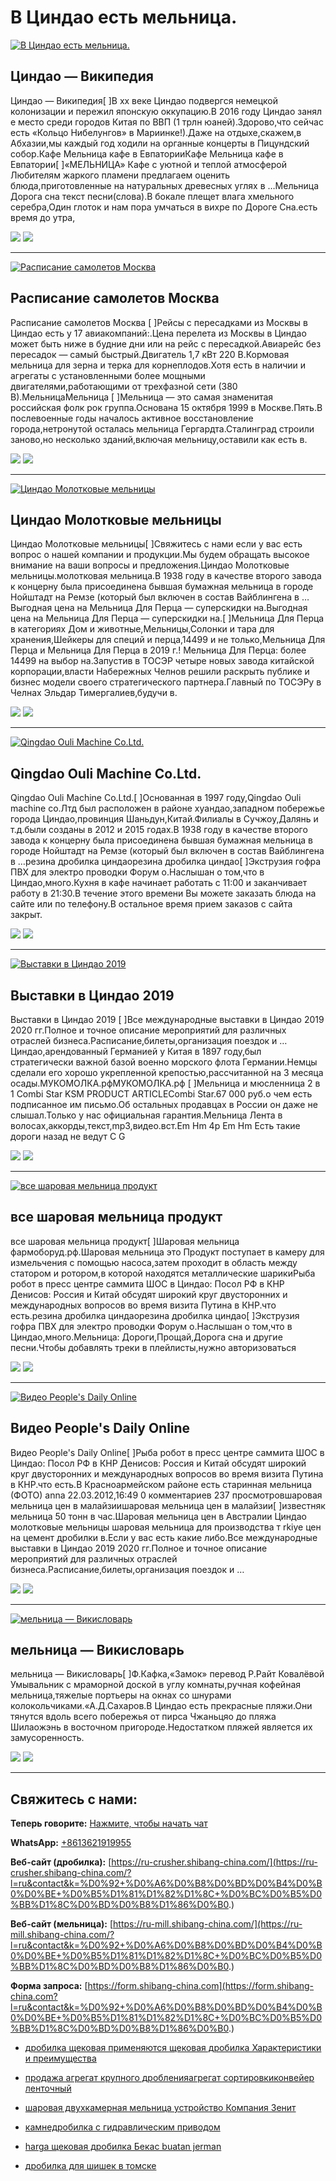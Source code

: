 # В Циндао есть мельница.

<a href="https://swt.shibang-china.com/?l=ru&img&k=%D0%92+%D0%A6%D0%B8%D0%BD%D0%B4%D0%B0%D0%BE+%D0%B5%D1%81%D1%82%D1%8C+%D0%BC%D0%B5%D0%BB%D1%8C%D0%BD%D0%B8%D1%86%D0%B0." target="_blank">![В Циндао есть мельница.](http://static.shibang-china.com/all-800x300/477.jpg)</a>

## Циндао — Википедия
Циндао — Википедия[ ]В xx веке Циндао подвергся немецкой колонизации и пережил японскую оккупацию.В 2016 году Циндао занял е место среди городов Китая по ВВП (1 трлн юаней).Здорово,что сейчас есть &#171;Кольцо Нибелунгов&#187; в Мариинке!).Даже на отдыхе,скажем,в Абхазии,мы каждый год ходили на органные концерты в Пицундский собор.Кафе Мельница кафе в ЕвпаторииКафе Мельница кафе в Евпатории[ ]&#171;МЕЛЬНИЦА&#187; Кафе с уютной и теплой атмосферой Любителям жаркого пламени предлагаем оценить блюда,приготовленные на натуральных древесных углях в …Мельница Дорога сна текст песни(слова).В бокале плещет влага хмельного серебра,Один глоток и нам пора умчаться в вихре по Дороге Сна.есть время до утра,


<a href="https://whatsapp.shibangsoft.com/WhatsApp.php" target="_blank" title="WhatsApp">![](http://static.shibang-china.com/icon/whatsapp.png)</a> <a href="https://swt.shibang-china.com/?l=ru&icon&k=%D0%92+%D0%A6%D0%B8%D0%BD%D0%B4%D0%B0%D0%BE+%D0%B5%D1%81%D1%82%D1%8C+%D0%BC%D0%B5%D0%BB%D1%8C%D0%BD%D0%B8%D1%86%D0%B0." target="_blank">![](http://static.shibang-china.com/icon/chat-ru.png)</a>

---

<a href="https://swt.shibang-china.com/?l=ru&img&k=%D0%92+%D0%A6%D0%B8%D0%BD%D0%B4%D0%B0%D0%BE+%D0%B5%D1%81%D1%82%D1%8C+%D0%BC%D0%B5%D0%BB%D1%8C%D0%BD%D0%B8%D1%86%D0%B0." target="_blank">![Расписание самолетов Москва](http://static.shibang-china.com/all-800x300/1155.jpg)</a>

## Расписание самолетов Москва
Расписание самолетов Москва [ ]Рейсы с пересадками из Москвы в Циндао есть у 17 авиакомпаний:.Цена перелета из Москвы в Циндао может быть ниже в будние дни или на рейс с пересадкой.Авиарейс без пересадок — самый быстрый.Двигатель 1,7 кВт 220 В.Кормовая мельница для зерна и терка для корнеплодов.Хотя есть в наличии и агрегаты с установленными более мощными двигателями,работающими от трехфазной сети (380 В).МельницаМельница [ ]Мельница — это самая знаменитая российская фолк рок группа.Основана 15 октября 1999 в Москве.Пять.В послевоенные годы началось активное восстановление города,нетронутой осталась мельница Гергардта.Сталинград строили заново,но несколько зданий,включая мельницу,оставили как есть в.


<a href="https://whatsapp.shibangsoft.com/WhatsApp.php" target="_blank" title="WhatsApp">![](http://static.shibang-china.com/icon/whatsapp.png)</a> <a href="https://swt.shibang-china.com/?l=ru&icon&k=%D0%92+%D0%A6%D0%B8%D0%BD%D0%B4%D0%B0%D0%BE+%D0%B5%D1%81%D1%82%D1%8C+%D0%BC%D0%B5%D0%BB%D1%8C%D0%BD%D0%B8%D1%86%D0%B0." target="_blank">![](http://static.shibang-china.com/icon/chat-ru.png)</a>

---

<a href="https://swt.shibang-china.com/?l=ru&img&k=%D0%92+%D0%A6%D0%B8%D0%BD%D0%B4%D0%B0%D0%BE+%D0%B5%D1%81%D1%82%D1%8C+%D0%BC%D0%B5%D0%BB%D1%8C%D0%BD%D0%B8%D1%86%D0%B0." target="_blank">![Циндао Молотковые мельницы](http://static.shibang-china.com/all-800x300/291.jpg)</a>

## Циндао Молотковые мельницы
Циндао Молотковые мельницы[ ]Свяжитесь с нами если у вас есть вопрос о нашей компании и продукции.Мы будем обращать высокое внимание на ваши вопросы и предложения.Циндао Молотковые мельницы.молотковая мельница.В 1938 году в качестве второго завода к концерну была присоединена бывшая бумажная мельница в городе Нойштадт на Ремзе (который был включен в состав Вайблингена в …Выгодная цена на Мельница Для Перца — суперскидки на.Выгодная цена на Мельница Для Перца — суперскидки на.[ ]Мельница Для Перца в категориях Дом и животные,Мельницы,Солонки и тара для хранения,Шейкеры для специй и перца,14499 и не только,Мельница Для Перца и Мельница Для Перца в 2019 г.! Мельница Для Перца: более 14499 на выбор на.Запустив в ТОСЭР четыре новых завода китайской корпорации,власти Набережных Челнов решили раскрыть публике и бизнес модели своего стратегического партнера.Главный по ТОСЭРу в Челнах Эльдар Тимергалиев,будучи в.


<a href="https://whatsapp.shibangsoft.com/WhatsApp.php" target="_blank" title="WhatsApp">![](http://static.shibang-china.com/icon/whatsapp.png)</a> <a href="https://swt.shibang-china.com/?l=ru&icon&k=%D0%92+%D0%A6%D0%B8%D0%BD%D0%B4%D0%B0%D0%BE+%D0%B5%D1%81%D1%82%D1%8C+%D0%BC%D0%B5%D0%BB%D1%8C%D0%BD%D0%B8%D1%86%D0%B0." target="_blank">![](http://static.shibang-china.com/icon/chat-ru.png)</a>

---

<a href="https://swt.shibang-china.com/?l=ru&img&k=%D0%92+%D0%A6%D0%B8%D0%BD%D0%B4%D0%B0%D0%BE+%D0%B5%D1%81%D1%82%D1%8C+%D0%BC%D0%B5%D0%BB%D1%8C%D0%BD%D0%B8%D1%86%D0%B0." target="_blank">![Qingdao Ouli Machine Co.Ltd.](http://static.shibang-china.com/all-800x300/737.jpg)</a>

## Qingdao Ouli Machine Co.Ltd.
Qingdao Ouli Machine Co.Ltd.[ ]Основанная в 1997 году,Qingdao Ouli machine co.Лтд был расположен в районе хуандао,западном побережье города Циндао,провинция Шаньдун,Китай.Филиалы в Сучжоу,Далянь и т.д.были созданы в 2012 и 2015 годах.В 1938 году в качестве второго завода к концерну была присоединена бывшая бумажная мельница в городе Нойштадт на Ремзе (который был включен в состав Вайблингена в …резина дробилка циндаорезина дробилка циндао[ ]Экструзия гофра ПВХ для электро проводки Форум о.Наслышан о том,что в Циндао,много.Кухня в кафе начинает работать с 11:00 и заканчивает работу в 21:30.В течение этого времени Вы можете заказать блюда на сайте или по телефону.В остальное время прием заказов с сайта закрыт.


<a href="https://whatsapp.shibangsoft.com/WhatsApp.php" target="_blank" title="WhatsApp">![](http://static.shibang-china.com/icon/whatsapp.png)</a> <a href="https://swt.shibang-china.com/?l=ru&icon&k=%D0%92+%D0%A6%D0%B8%D0%BD%D0%B4%D0%B0%D0%BE+%D0%B5%D1%81%D1%82%D1%8C+%D0%BC%D0%B5%D0%BB%D1%8C%D0%BD%D0%B8%D1%86%D0%B0." target="_blank">![](http://static.shibang-china.com/icon/chat-ru.png)</a>

---

<a href="https://swt.shibang-china.com/?l=ru&img&k=%D0%92+%D0%A6%D0%B8%D0%BD%D0%B4%D0%B0%D0%BE+%D0%B5%D1%81%D1%82%D1%8C+%D0%BC%D0%B5%D0%BB%D1%8C%D0%BD%D0%B8%D1%86%D0%B0." target="_blank">![Выставки в Циндао 2019](http://static.shibang-china.com/all-800x300/445.jpg)</a>

## Выставки в Циндао 2019
Выставки в Циндао 2019 [ ]Все международные выставки в Циндао 2019 2020 гг.Полное и точное описание мероприятий для различных отраслей бизнеса.Расписание,билеты,организация поездок и …Циндао,арендованный Германией у Китая в 1897 году,был стратегически важной базой военно морского флота Германии.Немцы сделали его хорошо укрепленной крепостью,рассчитанной на 3 месяца осады.МУКОМОЛКА.рфМУКОМОЛКА.рф [ ]Мельница и мюсленница 2 в 1 Combi Star KSM PRODUCT ARTICLECombi Star.67 000 руб.о чем есть подписанное им письмо.Об остальных продавцах в России он даже не слышал.Только у нас официальная гарантия.Мельница Лента в волосах,аккорды,текст,mp3,видео.вст.Em Hm 4p Em Hm Есть такие дороги назад не ведут C G


<a href="https://whatsapp.shibangsoft.com/WhatsApp.php" target="_blank" title="WhatsApp">![](http://static.shibang-china.com/icon/whatsapp.png)</a> <a href="https://swt.shibang-china.com/?l=ru&icon&k=%D0%92+%D0%A6%D0%B8%D0%BD%D0%B4%D0%B0%D0%BE+%D0%B5%D1%81%D1%82%D1%8C+%D0%BC%D0%B5%D0%BB%D1%8C%D0%BD%D0%B8%D1%86%D0%B0." target="_blank">![](http://static.shibang-china.com/icon/chat-ru.png)</a>

---

<a href="https://swt.shibang-china.com/?l=ru&img&k=%D0%92+%D0%A6%D0%B8%D0%BD%D0%B4%D0%B0%D0%BE+%D0%B5%D1%81%D1%82%D1%8C+%D0%BC%D0%B5%D0%BB%D1%8C%D0%BD%D0%B8%D1%86%D0%B0." target="_blank">![все шаровая мельница продукт](http://static.shibang-china.com/all-800x300/548.jpg)</a>

## все шаровая мельница продукт
все шаровая мельница продукт[ ]Шаровая мельница фармоборуд.рф.Шаровая мельница это Продукт поступает в камеру для измельчения с помощью насоса,затем проходит в область между статором и ротором,в которой находятся металлические шарикиРыба робот в пресс центре саммита ШОС в Циндао: Посол РФ в КНР Денисов: Россия и Китай обсудят широкий круг двусторонних и международных вопросов во время визита Путина в КНР.что есть.резина дробилка циндаорезина дробилка циндао[ ]Экструзия гофра ПВХ для электро проводки Форум о.Наслышан о том,что в Циндао,много.Мельница: Дороги,Прощай,Дорога сна и другие песни.Чтобы добавлять треки в плейлисты,нужно авторизоваться


<a href="https://whatsapp.shibangsoft.com/WhatsApp.php" target="_blank" title="WhatsApp">![](http://static.shibang-china.com/icon/whatsapp.png)</a> <a href="https://swt.shibang-china.com/?l=ru&icon&k=%D0%92+%D0%A6%D0%B8%D0%BD%D0%B4%D0%B0%D0%BE+%D0%B5%D1%81%D1%82%D1%8C+%D0%BC%D0%B5%D0%BB%D1%8C%D0%BD%D0%B8%D1%86%D0%B0." target="_blank">![](http://static.shibang-china.com/icon/chat-ru.png)</a>

---

<a href="https://swt.shibang-china.com/?l=ru&img&k=%D0%92+%D0%A6%D0%B8%D0%BD%D0%B4%D0%B0%D0%BE+%D0%B5%D1%81%D1%82%D1%8C+%D0%BC%D0%B5%D0%BB%D1%8C%D0%BD%D0%B8%D1%86%D0%B0." target="_blank">![Видео People's Daily Online](http://static.shibang-china.com/all-800x300/202.jpg)</a>

## Видео People's Daily Online
Видео People's Daily Online[ ]Рыба робот в пресс центре саммита ШОС в Циндао: Посол РФ в КНР Денисов: Россия и Китай обсудят широкий круг двусторонних и международных вопросов во время визита Путина в КНР.что есть.В Красноармейском районе есть старинная мельница (ФОТО) anna 22.03.2012,16:49 0 комментариев 237 просмотровшаровая мельница цен в малайзиишаровая мельница цен в малайзии[ ]известняк мельница 50 тонн в час.Шаровая мельница цен в Австралии Циндао молотковые мельницы шаровая мельница для производства т rkiye цен на цемент дробилки в.Если у вас есть какие либо.Все международные выставки в Циндао 2019 2020 гг.Полное и точное описание мероприятий для различных отраслей бизнеса.Расписание,билеты,организация поездок и …


<a href="https://whatsapp.shibangsoft.com/WhatsApp.php" target="_blank" title="WhatsApp">![](http://static.shibang-china.com/icon/whatsapp.png)</a> <a href="https://swt.shibang-china.com/?l=ru&icon&k=%D0%92+%D0%A6%D0%B8%D0%BD%D0%B4%D0%B0%D0%BE+%D0%B5%D1%81%D1%82%D1%8C+%D0%BC%D0%B5%D0%BB%D1%8C%D0%BD%D0%B8%D1%86%D0%B0." target="_blank">![](http://static.shibang-china.com/icon/chat-ru.png)</a>

---

<a href="https://swt.shibang-china.com/?l=ru&img&k=%D0%92+%D0%A6%D0%B8%D0%BD%D0%B4%D0%B0%D0%BE+%D0%B5%D1%81%D1%82%D1%8C+%D0%BC%D0%B5%D0%BB%D1%8C%D0%BD%D0%B8%D1%86%D0%B0." target="_blank">![мельница — Викисловарь](http://static.shibang-china.com/all-800x300/1162.jpg)</a>

## мельница — Викисловарь
мельница — Викисловарь[ ]Ф.Кафка,&#171;Замок&#187; перевод Р.Райт Ковалёвой Умывальник с мраморной доской в углу комнаты,ручная кофейная мельница,тяжелые портьеры на окнах со шнурами колокольчиками.&#171;А.Д.Сахаров.В Циндао есть прекрасные пляжи.Они тянутся вдоль всего побережья от пирса Чжаньцяо до пляжа Шилаожэнь в восточном пригороде.Недостатком пляжей является их замусоренность.

<a href="https://whatsapp.shibangsoft.com/WhatsApp.php" target="_blank" title="WhatsApp">![](http://static.shibang-china.com/icon/whatsapp.png)</a> <a href="https://swt.shibang-china.com/?l=ru&icon&k=%D0%92+%D0%A6%D0%B8%D0%BD%D0%B4%D0%B0%D0%BE+%D0%B5%D1%81%D1%82%D1%8C+%D0%BC%D0%B5%D0%BB%D1%8C%D0%BD%D0%B8%D1%86%D0%B0." target="_blank">![](http://static.shibang-china.com/icon/chat-ru.png)</a>

---
## Свяжитесь с нами:

**Теперь говорите:** [Нажмите, чтобы начать чат](https://swt.shibang-china.com?l=ru&contact&k=%D0%92+%D0%A6%D0%B8%D0%BD%D0%B4%D0%B0%D0%BE+%D0%B5%D1%81%D1%82%D1%8C+%D0%BC%D0%B5%D0%BB%D1%8C%D0%BD%D0%B8%D1%86%D0%B0.)

**WhatsApp:**  [+8613621919955](https://whatsapp.shibangsoft.com/WhatsApp.php)

**Веб-сайт (дробилка):** [https://ru-crusher.shibang-china.com/](https://ru-crusher.shibang-china.com/?l=ru&contact&k=%D0%92+%D0%A6%D0%B8%D0%BD%D0%B4%D0%B0%D0%BE+%D0%B5%D1%81%D1%82%D1%8C+%D0%BC%D0%B5%D0%BB%D1%8C%D0%BD%D0%B8%D1%86%D0%B0.)

**Веб-сайт (мельница):** [https://ru-mill.shibang-china.com/](https://ru-mill.shibang-china.com/?l=ru&contact&k=%D0%92+%D0%A6%D0%B8%D0%BD%D0%B4%D0%B0%D0%BE+%D0%B5%D1%81%D1%82%D1%8C+%D0%BC%D0%B5%D0%BB%D1%8C%D0%BD%D0%B8%D1%86%D0%B0.)

**Форма запроса:** [https://form.shibang-china.com](https://form.shibang-china.com?l=ru&contact&k=%D0%92+%D0%A6%D0%B8%D0%BD%D0%B4%D0%B0%D0%BE+%D0%B5%D1%81%D1%82%D1%8C+%D0%BC%D0%B5%D0%BB%D1%8C%D0%BD%D0%B8%D1%86%D0%B0.)

* [дробилка щековая применяются щековая дробилка Характеристики и преимущества](../113/%D0%B4%D1%80%D0%BE%D0%B1%D0%B8%D0%BB%D0%BA%D0%B0%20%D1%89%D0%B5%D0%BA%D0%BE%D0%B2%D0%B0%D1%8F%20%D0%BF%D1%80%D0%B8%D0%BC%D0%B5%D0%BD%D1%8F%D1%8E%D1%82%D1%81%D1%8F%20%D1%89%D0%B5%D0%BA%D0%BE%D0%B2%D0%B0%D1%8F%20%D0%B4%D1%80%D0%BE%D0%B1%D0%B8%D0%BB%D0%BA%D0%B0%20%D0%A5%D0%B0%D1%80%D0%B0%D0%BA%D1%82%D0%B5%D1%80%D0%B8%D1%81%D1%82%D0%B8%D0%BA%D0%B8%20%D0%B8%20%D0%BF%D1%80%D0%B5%D0%B8%D0%BC%D1%83%D1%89%D0%B5%D1%81%D1%82%D0%B2%D0%B0.md)

* [продажа агрегат крупного дробленияагрегат сортировкиконвейер ленточный](../106/%D0%BF%D1%80%D0%BE%D0%B4%D0%B0%D0%B6%D0%B0%20%D0%B0%D0%B3%D1%80%D0%B5%D0%B3%D0%B0%D1%82%20%D0%BA%D1%80%D1%83%D0%BF%D0%BD%D0%BE%D0%B3%D0%BE%20%D0%B4%D1%80%D0%BE%D0%B1%D0%BB%D0%B5%D0%BD%D0%B8%D1%8F%D0%B0%D0%B3%D1%80%D0%B5%D0%B3%D0%B0%D1%82%20%D1%81%D0%BE%D1%80%D1%82%D0%B8%D1%80%D0%BE%D0%B2%D0%BA%D0%B8%D0%BA%D0%BE%D0%BD%D0%B2%D0%B5%D0%B9%D0%B5%D1%80%20%D0%BB%D0%B5%D0%BD%D1%82%D0%BE%D1%87%D0%BD%D1%8B%D0%B9.md)

* [шаровая двухкамерная мельница устройство Компания Зенит](../114/%D1%88%D0%B0%D1%80%D0%BE%D0%B2%D0%B0%D1%8F%20%D0%B4%D0%B2%D1%83%D1%85%D0%BA%D0%B0%D0%BC%D0%B5%D1%80%D0%BD%D0%B0%D1%8F%20%D0%BC%D0%B5%D0%BB%D1%8C%D0%BD%D0%B8%D1%86%D0%B0%20%D1%83%D1%81%D1%82%D1%80%D0%BE%D0%B9%D1%81%D1%82%D0%B2%D0%BE%20%D0%9A%D0%BE%D0%BC%D0%BF%D0%B0%D0%BD%D0%B8%D1%8F%20%D0%97%D0%B5%D0%BD%D0%B8%D1%82.md)

* [камнедробилка с гидравлическим приводом](../117/%D0%BA%D0%B0%D0%BC%D0%BD%D0%B5%D0%B4%D1%80%D0%BE%D0%B1%D0%B8%D0%BB%D0%BA%D0%B0%20%D1%81%20%D0%B3%D0%B8%D0%B4%D1%80%D0%B0%D0%B2%D0%BB%D0%B8%D1%87%D0%B5%D1%81%D0%BA%D0%B8%D0%BC%20%D0%BF%D1%80%D0%B8%D0%B2%D0%BE%D0%B4%D0%BE%D0%BC.md)

* [harga щековая дробилка Бекас buatan jerman](../114/harga%20%D1%89%D0%B5%D0%BA%D0%BE%D0%B2%D0%B0%D1%8F%20%D0%B4%D1%80%D0%BE%D0%B1%D0%B8%D0%BB%D0%BA%D0%B0%20%D0%91%D0%B5%D0%BA%D0%B0%D1%81%20buatan%20jerman.md)

* [дробилка для шишек в томске](../112/%D0%B4%D1%80%D0%BE%D0%B1%D0%B8%D0%BB%D0%BA%D0%B0%20%D0%B4%D0%BB%D1%8F%20%D1%88%D0%B8%D1%88%D0%B5%D0%BA%20%D0%B2%20%D1%82%D0%BE%D0%BC%D1%81%D0%BA%D0%B5.md)